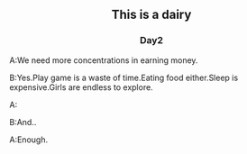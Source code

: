 ## <center>This is a dairy

### <center>Day2
A:We need more concentrations in earning money.  

B:Yes.Play game is a waste of time.Eating food either.Sleep is expensive.Girls are endless to explore.

A:

B:And..

A:Enough.
